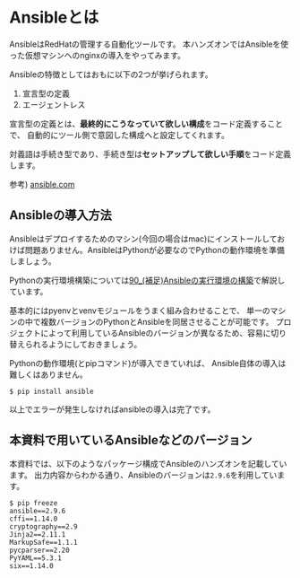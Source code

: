 # Ansibleとは

AnsibleはRedHatの管理する自動化ツールです。
本ハンズオンではAnsibleを使った仮想マシンへのnginxの導入をやってみます。

Ansibleの特徴としてはおもに以下の2つが挙げられます。

1. 宣言型の定義
2. エージェントレス

宣言型の定義とは、**最終的にこうなっていて欲しい構成**をコード定義することで、
自動的にツール側で意図した構成へと設定してくれます。

対義語は手続き型であり、手続き型は**セットアップして欲しい手順**をコード定義します。


参考) [ansible.com](https://www.ansible.com/)

## Ansibleの導入方法

Ansibleはデプロイするためのマシン(今回の場合はmac)にインストールしておけば問題ありません。AnsibleはPythonが必要なのでPythonの動作環境を準備しましょう。

Pythonの実行環境構築については[90_(補足)Ansibleの実行環境の構築](90_(補足)Ansibleの実行環境の構築.md)で解説しています。

基本的にはpyenvとvenvモジュールをうまく組み合わせることで、
単一のマシンの中で複数バージョンのPythonとAnsibleを同居させることが可能です。
プロジェクトによって利用しているAnsibleのバージョンが異なるため、容易に切り替えられるようにしておきましょう。

Pythonの動作環境(とpipコマンド)が導入できていれば、
Ansible自体の導入は難しくはありません。

```console
$ pip install ansible
```

以上でエラーが発生しなければansibleの導入は完了です。

## 本資料で用いているAnsibleなどのバージョン

本資料では、以下のようなパッケージ構成でAnsibleのハンズオンを記載しています。
出力内容からわかる通り、Ansibleのバージョンは`2.9.6`を利用しています。

```console
$ pip freeze
ansible==2.9.6
cffi==1.14.0
cryptography==2.9
Jinja2==2.11.1
MarkupSafe==1.1.1
pycparser==2.20
PyYAML==5.3.1
six==1.14.0
```
